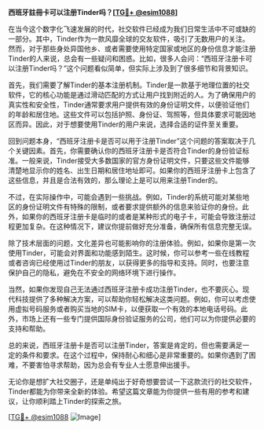 **西班牙註冊卡可以注册Tinder吗？[[TG💪+ @esim1088](https://t.me/s/esim1088)]**

在当今这个数字化飞速发展的时代，社交软件已经成为我们日常生活中不可或缺的一部分。其中，Tinder作为一款风靡全球的交友软件，吸引了无数用户的关注。然而，对于那些身处异国他乡、或者需要使用特定国家或地区的身份信息才能注册Tinder的人来说，总会有一些疑问和困惑。比如，很多人会问：“西班牙注册卡可以注册Tinder吗？”这个问题看似简单，但实际上涉及到了很多细节和背景知识。

首先，我们需要了解Tinder的基本注册机制。Tinder是一款基于地理位置的社交软件，它的核心功能是通过滑动匹配的方式让用户找到附近的人。为了确保用户的真实性和安全性，Tinder通常要求用户提供有效的身份证明文件，以便验证他们的年龄和居住地。这些文件可以包括护照、身份证、驾照等，但具体要求可能因地区而异。因此，对于想要使用Tinder的用户来说，选择合适的证件至关重要。

回到问题本身，“西班牙注册卡是否可以用于注册Tinder”这个问题的答案取决于几个关键因素。首先，你需要确认你的西班牙注册卡是否符合Tinder的身份验证标准。一般来说，Tinder接受大多数国家的官方身份证明文件，只要这些文件能够清楚地显示你的姓名、出生日期和居住地址即可。如果你的西班牙注册卡上包含了这些信息，并且是合法有效的，那么理论上是可以用来注册Tinder的。

不过，在实际操作中，可能会遇到一些挑战。例如，Tinder的系统可能对某些地区的身份证明文件有特殊的限制，或者要求提供额外的信息来验证你的身份。此外，如果你的西班牙注册卡是临时的或者是某种形式的电子卡，可能会导致注册过程更加复杂。在这种情况下，建议你提前做好充分准备，确保所有信息完整无误。

除了技术层面的问题，文化差异也可能影响你的注册体验。例如，如果你是第一次使用Tinder，可能会对界面和功能感到陌生。这时候，你可以参考一些在线教程或者咨询已经使用过Tinder的朋友，以获得更多的指导和支持。同时，也要注意保护自己的隐私，避免在不安全的网络环境下进行操作。

当然，如果你发现自己无法通过西班牙注册卡成功注册Tinder，也不要灰心。现代科技提供了多种解决方案，可以帮助你轻松解决这类问题。例如，你可以考虑使用虚拟号码服务或者购买当地的SIM卡，以便获取一个有效的本地电话号码。此外，市场上还有一些专门提供国际身份验证服务的公司，他们可以为你提供必要的支持和帮助。

总的来说，西班牙注册卡是否可以注册Tinder，答案是肯定的，但也需要满足一定的条件和要求。在这个过程中，保持耐心和细心是非常重要的。如果你遇到了困难，不要害怕寻求帮助，因为总会有专业人士愿意伸出援手。

无论你是想扩大社交圈子，还是单纯出于好奇想要尝试一下这款流行的社交软件，Tinder都能为你带来全新的体验。希望这篇文章能为你提供一些有用的参考和建议，让你顺利踏上Tinder的探索之旅。

[[TG💪+ @esim1088](https://t.me/s/esim1088) ![Image](https://i.postimg.cc/4NQfJmqS/Snipaste-2025-05-13-00-14-12.png)]